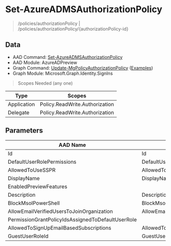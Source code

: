 # Set-AzureADMSAuthorizationPolicy

> /policies/authorizationPolicy | /policies/authorizationPolicy/{authorizationPolicy-id}

## Data

+ AAD Command: [Set-AzureADMSAuthorizationPolicy](https://docs.microsoft.com/en-us/powershell/module/AzureADPreview/Set-AzureADMSAuthorizationPolicy)
+ AAD Module: AzureADPreview
+ Graph Command: [Update-MgPolicyAuthorizationPolicy](https://docs.microsoft.com/en-us/powershell/module/Microsoft.Graph.Identity.SignIns/Update-MgPolicyAuthorizationPolicy) ([Examples](https://github.com/orgs/msgraph/discussions?discussions_q=Update-MgPolicyAuthorizationPolicy))
+ Graph Module: Microsoft.Graph.Identity.SignIns

> Scopes Needed (any one)

|Type|Scopes|
|---|---|
|Application|Policy.ReadWrite.Authorization|
|Delegate|Policy.ReadWrite.Authorization|

## Parameters

|AAD Name|Graph Name|AAD Type|Graph Type|Infos|
|---|---|---|---|---|
|Id|Id|System.String|System.String||
|DefaultUserRolePermissions|DefaultUserRolePermissions|Microsoft.Open.MSGraph.Model.DefaultUserRolePermissions|Microsoft.Graph.PowerShell.Models.IMicrosoftGraphDefaultUserRolePermissions||
|AllowedToUseSSPR|AllowedToUseSspr|System.Nullable/System.Boolean|System.Management.Automation.SwitchParameter||
|DisplayName|DisplayName|System.String|System.String||
|EnabledPreviewFeatures||System.Collections.Generic.List/System.String|||
|Description|Description|System.String|System.String||
|BlockMsolPowerShell|BlockMsolPowerShell|System.Nullable/System.Boolean|System.Management.Automation.SwitchParameter||
|AllowEmailVerifiedUsersToJoinOrganization|AllowEmailVerifiedUsersToJoinOrganization|System.Nullable/System.Boolean|System.Management.Automation.SwitchParameter||
|PermissionGrantPolicyIdsAssignedToDefaultUserRole||System.Collections.Generic.List/System.String|||
|AllowedToSignUpEmailBasedSubscriptions|AllowedToSignUpEmailBasedSubscriptions|System.Nullable/System.Boolean|System.Management.Automation.SwitchParameter||
|GuestUserRoleId|GuestUserRoleId|System.String|System.String||

